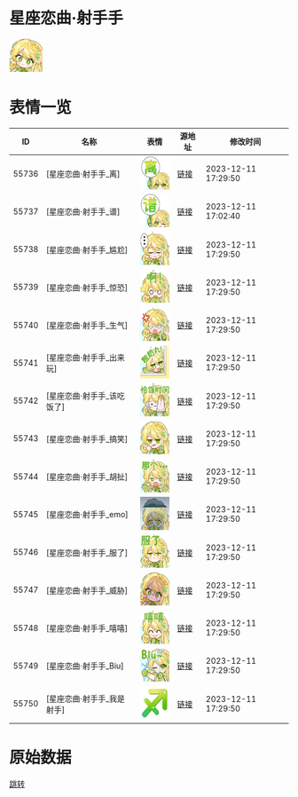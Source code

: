 # 星座恋曲·射手手

<img src="./cover.png" height="60" alt="cover" />

# 表情一览

|ID|名称|表情|源地址|修改时间|
|----|----|----|----|----|
|55736|[星座恋曲·射手手_离]|<img src="./pic/055736_%5B星座恋曲·射手手_离%5D.png" height="60" alt="离"/>|[链接](https://i0.hdslb.com/bfs/garb/46aeffca7d7d7ac500f7f715f918e61781b429bf.png)|2023-12-11 17:29:50|
|55737|[星座恋曲·射手手_谱]|<img src="./pic/055737_%5B星座恋曲·射手手_谱%5D.png" height="60" alt="谱"/>|[链接](https://i0.hdslb.com/bfs/garb/b7fd713b0d83c1195504a8cc46fe4b4542b893fa.png)|2023-12-11 17:02:40|
|55738|[星座恋曲·射手手_尴尬]|<img src="./pic/055738_%5B星座恋曲·射手手_尴尬%5D.png" height="60" alt="尴尬"/>|[链接](https://i0.hdslb.com/bfs/garb/d65614de2d225d31c937c58a3904aff49eb18301.png)|2023-12-11 17:29:50|
|55739|[星座恋曲·射手手_惊恐]|<img src="./pic/055739_%5B星座恋曲·射手手_惊恐%5D.png" height="60" alt="惊恐"/>|[链接](https://i0.hdslb.com/bfs/garb/75528c3691a82f6ac6713058d55885641911026b.png)|2023-12-11 17:29:50|
|55740|[星座恋曲·射手手_生气]|<img src="./pic/055740_%5B星座恋曲·射手手_生气%5D.png" height="60" alt="生气"/>|[链接](https://i0.hdslb.com/bfs/garb/2a5e208dad3de42a46104e539f7a91eab3fded52.png)|2023-12-11 17:29:50|
|55741|[星座恋曲·射手手_出来玩]|<img src="./pic/055741_%5B星座恋曲·射手手_出来玩%5D.png" height="60" alt="出来玩"/>|[链接](https://i0.hdslb.com/bfs/garb/6d860730a324d16bd06c71973403cb9b986b2842.png)|2023-12-11 17:29:50|
|55742|[星座恋曲·射手手_该吃饭了]|<img src="./pic/055742_%5B星座恋曲·射手手_该吃饭了%5D.png" height="60" alt="该吃饭了"/>|[链接](https://i0.hdslb.com/bfs/garb/659f784c692d84275be37345800f4acfd1574813.png)|2023-12-11 17:29:50|
|55743|[星座恋曲·射手手_搞笑]|<img src="./pic/055743_%5B星座恋曲·射手手_搞笑%5D.png" height="60" alt="搞笑"/>|[链接](https://i0.hdslb.com/bfs/garb/98a93c19a9b83d08bbc1e946b395764181ded984.png)|2023-12-11 17:29:50|
|55744|[星座恋曲·射手手_胡扯]|<img src="./pic/055744_%5B星座恋曲·射手手_胡扯%5D.png" height="60" alt="胡扯"/>|[链接](https://i0.hdslb.com/bfs/garb/00ca7dfbb6394ffc16ef48e89a560541e3031990.png)|2023-12-11 17:29:50|
|55745|[星座恋曲·射手手_emo]|<img src="./pic/055745_%5B星座恋曲·射手手_emo%5D.png" height="60" alt="emo"/>|[链接](https://i0.hdslb.com/bfs/garb/4246a42b1cd23b27f6e0be993f6337f1774eda39.png)|2023-12-11 17:29:50|
|55746|[星座恋曲·射手手_服了]|<img src="./pic/055746_%5B星座恋曲·射手手_服了%5D.png" height="60" alt="服了"/>|[链接](https://i0.hdslb.com/bfs/garb/4de4c7cde06caa46b9196115e749ffc36e8b2744.png)|2023-12-11 17:29:50|
|55747|[星座恋曲·射手手_威胁]|<img src="./pic/055747_%5B星座恋曲·射手手_威胁%5D.png" height="60" alt="威胁"/>|[链接](https://i0.hdslb.com/bfs/garb/c327b8719dd96da3bbea3a0001d8ee61df030ecd.png)|2023-12-11 17:29:50|
|55748|[星座恋曲·射手手_嘻嘻]|<img src="./pic/055748_%5B星座恋曲·射手手_嘻嘻%5D.png" height="60" alt="嘻嘻"/>|[链接](https://i0.hdslb.com/bfs/garb/8833c06ebd5c414d04696d1afb09f209ef6cd660.png)|2023-12-11 17:29:50|
|55749|[星座恋曲·射手手_Biu]|<img src="./pic/055749_%5B星座恋曲·射手手_Biu%5D.png" height="60" alt="Biu"/>|[链接](https://i0.hdslb.com/bfs/garb/5bd8dcd903ba2f9affa3369991ef461ab07d0e4c.png)|2023-12-11 17:29:50|
|55750|[星座恋曲·射手手_我是射手]|<img src="./pic/055750_%5B星座恋曲·射手手_我是射手%5D.png" height="60" alt="我是射手"/>|[链接](https://i0.hdslb.com/bfs/garb/775e38aa5f744c4c944f5c6378acd9fd2fe5433d.png)|2023-12-11 17:29:50|

# 原始数据

[跳转](./raw.json)

